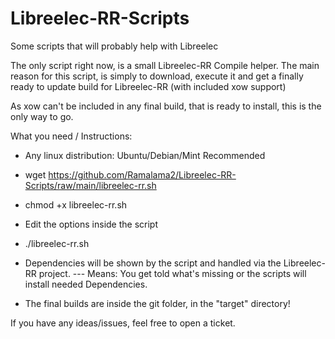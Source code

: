 # Libreelec-RR-Scripts
Some scripts that will probably help with Libreelec

The only script right now, is a small Libreelec-RR Compile helper.
The main reason for this script, is simply to download, execute it and get a finally ready to update build for Libreelec-RR (with included xow support)

As xow can't be included in any final build, that is ready to install, this is the only way to go.


What you need / Instructions:
- Any linux distribution: Ubuntu/Debian/Mint Recommended
- wget https://github.com/Ramalama2/Libreelec-RR-Scripts/raw/main/libreelec-rr.sh
- chmod +x libreelec-rr.sh
- Edit the options inside the script
- ./libreelec-rr.sh

- Dependencies will be shown by the script and handled via the Libreelec-RR project.
--- Means: You get told what's missing or the scripts will install needed Dependencies.

- The final builds are inside the git folder, in the "target" directory!


If you have any ideas/issues, feel free to open a ticket.
